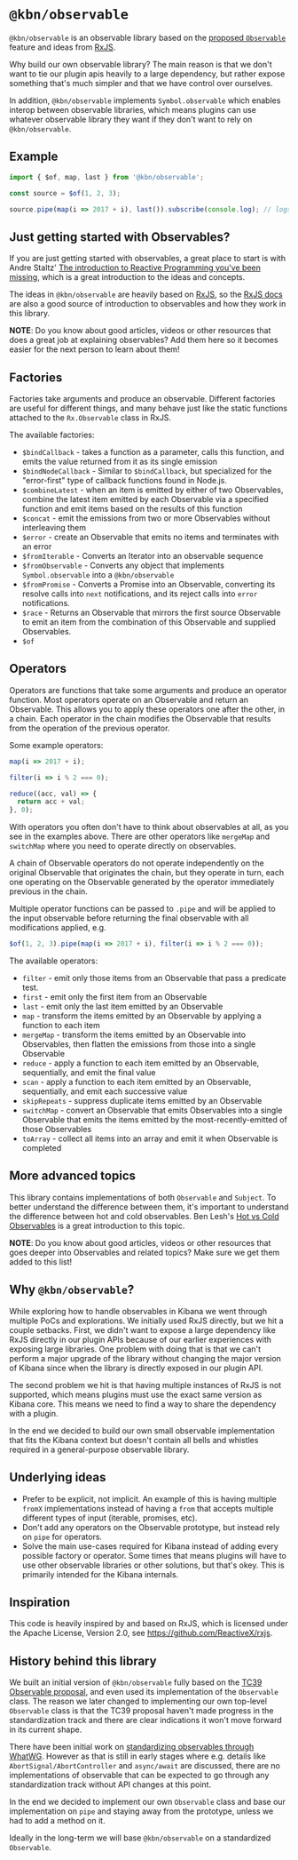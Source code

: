 # `@kbn/observable`

`@kbn/observable` is an observable library based on the [proposed
`Observable`][proposal] feature and ideas from [RxJS][rxjs].

Why build our own observable library? The main reason is that we don't want to
tie our plugin apis heavily to a large dependency, but rather expose something
that's much simpler and that we have control over ourselves.

In addition, `@kbn/observable` implements `Symbol.observable` which enables
interop between observable libraries, which means plugins can use whatever
observable library they want if they don't want to rely on `@kbn/observable`.

## Example

```js
import { $of, map, last } from '@kbn/observable';

const source = $of(1, 2, 3);

source.pipe(map(i => 2017 + i), last()).subscribe(console.log); // logs 2020
```

## Just getting started with Observables?

If you are just getting started with observables, a great place to start is with
Andre Staltz' [The introduction to Reactive Programming you've been
missing][staltz-intro], which is a great introduction to the ideas and concepts.

The ideas in `@kbn/observable` are heavily based on [RxJS][rxjs], so the [RxJS
docs][rxjs-docs] are also a good source of introduction to observables and how
they work in this library.

**NOTE**: Do you know about good articles, videos or other resources that does a
great job at explaining observables? Add them here so it becomes easier for the
next person to learn about them!

## Factories

Factories take arguments and produce an observable. Different factories are
useful for different things, and many behave just like the static functions
attached to the `Rx.Observable` class in RxJS.

The available factories:

* `$bindCallback` - takes a function as a parameter, calls this function, and
  emits the value returned from it as its single emission
* `$bindNodeCallback` - Similar to `$bindCallback`, but specialized for the
  "error-first" type of callback functions found in Node.js.
* `$combineLatest` - when an item is emitted by either of two Observables,
  combine the latest item emitted by each Observable via a specified function
  and emit items based on the results of this function
* `$concat` - emit the emissions from two or more Observables without
  interleaving them
* `$error` - create an Observable that emits no items and terminates with an
  error
* `$fromIterable` - Converts an Iterator into an observable sequence
* `$fromObservable` - Converts any object that implements `Symbol.observable`
  into a `@kbn/observable`
* `$fromPromise` - Converts a Promise into an Observable, converting its resolve
  calls into `next` notifications, and its reject calls into `error`
  notifications.
* `$race` - Returns an Observable that mirrors the first source Observable to
  emit an item from the combination of this Observable and supplied Observables.
* `$of`

## Operators

Operators are functions that take some arguments and produce an operator
function. Most operators operate on an Observable and return an Observable. This
allows you to apply these operators one after the other, in a chain. Each
operator in the chain modifies the Observable that results from the operation of
the previous operator.

Some example operators:

```js
map(i => 2017 + i);

filter(i => i % 2 === 0);

reduce((acc, val) => {
  return acc + val;
}, 0);
```

With operators you often don't have to think about observables at all, as you
see in the examples above. There are other operators like `mergeMap` and
`switchMap` where you need to operate directly on observables.

A chain of Observable operators do not operate independently on the original
Observable that originates the chain, but they operate in turn, each one
operating on the Observable generated by the operator immediately previous in
the chain.

Multiple operator functions can be passed to `.pipe` and will be applied to the
input observable before returning the final observable with all modifications
applied, e.g.

```js
$of(1, 2, 3).pipe(map(i => 2017 + i), filter(i => i % 2 === 0));
```

The available operators:

* `filter` - emit only those items from an Observable that pass a predicate
  test.
* `first` - emit only the first item from an Observable
* `last` - emit only the last item emitted by an Observable
* `map` - transform the items emitted by an Observable by applying a function to
  each item
* `mergeMap` - transform the items emitted by an Observable into Observables,
  then flatten the emissions from those into a single Observable
* `reduce` - apply a function to each item emitted by an Observable,
  sequentially, and emit the final value
* `scan` - apply a function to each item emitted by an Observable, sequentially,
  and emit each successive value
* `skipRepeats` - suppress duplicate items emitted by an Observable
* `switchMap` - convert an Observable that emits Observables into a single
  Observable that emits the items emitted by the most-recently-emitted of those
  Observables
* `toArray` - collect all items into an array and emit it when Observable is
  completed

## More advanced topics

This library contains implementations of both `Observable` and `Subject`. To
better understand the difference between them, it's important to understand the
difference between hot and cold observables. Ben Lesh's [Hot vs Cold
Observables][hot-vs-cold] is a great introduction to this topic.

**NOTE**: Do you know about good articles, videos or other resources that goes
deeper into Observables and related topics? Make sure we get them added to this
list!

## Why `@kbn/observable`?

While exploring how to handle observables in Kibana we went through multiple
PoCs and explorations. We initially used RxJS directly, but we hit a couple
setbacks. First, we didn't want to expose a large dependency like RxJS directly
in our plugin APIs because of our earlier experiences with exposing large
libraries. One problem with doing that is that we can't perform a major upgrade
of the library without changing the major version of Kibana since when the
library is directly exposed in our plugin API.

The second problem we hit is that having multiple instances of RxJS is not
supported, which means plugins must use the exact same version as Kibana core.
This means we need to find a way to share the dependency with a plugin.

In the end we decided to build our own small observable implementation that fits
the Kibana context but doesn't contain all bells and whistles required in a
general-purpose observable library.

## Underlying ideas

* Prefer to be explicit, not implicit. An example of this is having multiple
  `fromX` implementations instead of having a `from` that accepts multiple
  different types of input (iterable, promises, etc).
* Don't add any operators on the Observable prototype, but instead rely on
  `pipe` for operators.
* Solve the main use-cases required for Kibana instead of adding every possible
  factory or operator. Some times that means plugins will have to use other
  observable libraries or other solutions, but that's okey. This is primarily
  intended for the Kibana internals.

## Inspiration

This code is heavily inspired by and based on RxJS, which is licensed under the
Apache License, Version 2.0, see https://github.com/ReactiveX/rxjs.

## History behind this library

We built an initial version of `@kbn/observable` fully based on the [TC39
Observable proposal][proposal], and even used its implementation of the
`Observable` class. The reason we later changed to implementing our own
top-level `Observable` class is that the TC39 proposal haven't made progress in
the standardization track and there are clear indications it won't move forward
in its current shape.

There have been initial work on [standardizing observables through
WhatWG][whatwg-observable]. However as that is still in early stages where e.g.
details like `AbortSignal/AbortController` and `async/await` are discussed,
there are no implementations of observable that can be expected to go through
any standardization track without API changes at this point.

In the end we decided to implement our own `Observable` class and base our
implementation on `pipe` and staying away from the prototype, unless we had to
add a method on it.

Ideally in the long-term we will base `@kbn/observable` on a standardized
`Observable`.

[proposal]: https://github.com/tc39/proposal-observable
[rxjs]: http://reactivex.io/rxjs/
[rxjs-docs]: http://reactivex.io/rxjs/manual/index.html
[staltz-intro]: https://gist.github.com/staltz/868e7e9bc2a7b8c1f754
[whatwg-observable]: https://github.com/whatwg/dom/issues/544
[hot-vs-cold]: https://medium.com/@benlesh/hot-vs-cold-observables-f8094ed53339
